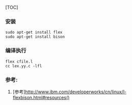 [TOC]

### 安装
```
sudo apt-get install flex
sudo apt-get install bison
```

### 编译执行
```
flex cfile.l
cc lex.yy.c -lfl
```

### 参考:

1. [参考]http://www.ibm.com/developerworks/cn/linux/l-flexbison.html#resources()
